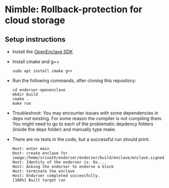 # Nimble: Rollback-protection for cloud storage

## Setup instructions
* Install the [OpenEnclave SDK](https://github.com/openenclave/openenclave/tree/master/docs/GettingStartedDocs)

* Install cmake and g++
     ```
    sudo apt install cmake g++
     ```

* Run the following commands, after cloning this repository:
    ```
    cd endorser-openenclave
    mkdir build
    cmake .
    make run
    ```

* Troubleshoot:
You may encounter issues with some dependencies in deps not existing. For some reason the compiler is not compiling them. You might need to go to each of
the problematic depdency folders (inside the deps folder) and manually type make.

* There are no tests in the code, but a successful run should print:
    ```
    Host: enter main
    Host: create enclave for image:/home/srinath/endorser/endorser/build/enclave/enclave.signed
    Host: Identity of the endorser is: 0x....
    Host: Asking the endorser to endorse a block
    Host: terminate the enclave
    Host: Endorser completed successfully.
    [100%] Built target run
    ```
